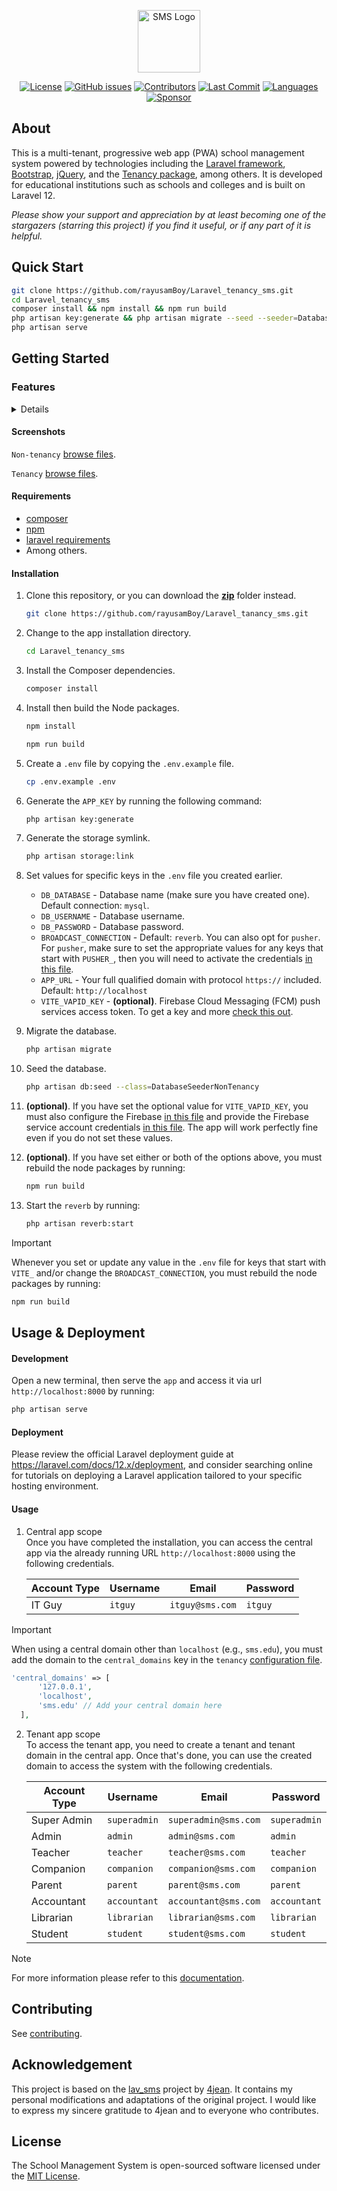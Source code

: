<p align="center"><a href="https://github.com/rayusamBoy/Laravel_tenancy_sms" target="_blank"><img src="public/images/icons/icon-rounded.png" width="100" alt="SMS Logo"></a></p>

<div align="center">
    
[![License](https://img.shields.io/github/license/rayusamBoy/Laravel_tenancy_sms?label=license)](https://github.com/rayusamBoy/Laravel_tenancy_sms/blob/main/LICENSE) [![GitHub issues](https://img.shields.io/github/issues/rayusamBoy/Laravel_tenancy_sms?label=issues)](https://github.com/rayusamBoy/Laravel_tenancy_sms/issues) [![Contributors](https://img.shields.io/github/contributors/rayusamBoy/Laravel_tenancy_sms?label=contributors)](https://github.com/rayusamBoy/Laravel_tenancy_sms/graphs/contributors) [![Last Commit](https://img.shields.io/github/last-commit/rayusamBoy/Laravel_tenancy_sms?label=last%20commit)](https://github.com/rayusamBoy/Laravel_tenancy_sms/commits) [![Languages](https://img.shields.io/github/languages/count/rayusamBoy/Laravel_tenancy_sms?label=languages)](https://github.com/rayusamBoy/Laravel_tenancy_sms) [![Sponsor](https://img.shields.io/github/sponsors/rayusamBoy?label=sponsor)](https://github.com/sponsors/rayusamBoy)

</div>

## About

This is a multi-tenant, progressive web app (PWA) school management system powered by technologies including the [Laravel framework](https://laravel.com), [Bootstrap](https://getbootstrap.com), [jQuery](https://jquery.com), and the [Tenancy package](https://tenancyforlaravel.com), among others. It is developed for educational institutions such as schools and colleges and is built on Laravel 12.

*Please show your support and appreciation by at least becoming one of the stargazers (starring this project) if you find it useful, or if any part of it is helpful.*

## Quick Start

```bash
git clone https://github.com/rayusamBoy/Laravel_tenancy_sms.git
cd Laravel_tenancy_sms
composer install && npm install && npm run build
php artisan key:generate && php artisan migrate --seed --seeder=DatabaseSeederNonTenancy
php artisan serve
````

## Getting Started

### Features

<details>

<summary>Details</summary>

* Tenancy capability
* Progressive Web App (PWA) features including Offline access
* Color modes (dark and light)
* Built-in messaging, notifications, and support tickets
* An `IT Guy` account that can manage nont-tenant operations
* Eight (8) types of user accounts
  * `Super admin`
    * Create any user account
    * Can delete any record
    * Only can access System Settings, Bin and Activity Log
    * Manage all notices
    * Can perform all `Admin` function
    * Only can create & delete message thread
  * `Admin`
    * Create, edit and manage user accounts
    * Create, edit and manage Subjects, Exams, Assessments, Books, Pins, Query builder etc.
    * Manage payments
    * Manage own notices
  * `Teacher`
    * Manage own Class and Section
    * Manage Exam records for own Subjects
    * Manage timetable if assigned as Class Teacher
    * Manage own profile
    * Manage own assessments
  * `Student`
    * Manage own profile
    * View own subjects and results sheets
    * View own assessments sheets
    * View library and book status
    * View notices and school events in calendar
  * `Parent`
    * Manage own profile
    * View, print, download own child's marksheet, assessmentsheet
    * View own child's timetable
    * View own child's payments
    * View notices and school events in calendar
  * `Accountant`
    * Manage payments & fees
    * Print Payments receipts
    * Manage own profile
    * Manage own notices on notice board
  * `Librarian`
    * Manage library books and book requests.
    * Manage own profile
  * `Companion`
    * Manage own profile
    * View students
* Among others.

</details>

#### Screenshots

`Non-tenancy` [browse files](/public/images/screenshots/non_tenancy/).

`Tenancy` [browse files](/public/images/screenshots/tenancy/).

#### Requirements

* [composer](https://getcomposer.org/)
* [npm](https://www.npmjs.com/)
* [laravel requirements](https://laravel.com/docs/12.x/deployment#server-requirements)
* Among others.

#### Installation

1. Clone this repository, or you can download the [**zip**](https://github.com/rayusamBoy/Laravel_tenancy_sms/archive/refs/heads/main.zip) folder instead.

   ```bash
   git clone https://github.com/rayusamBoy/Laravel_tanancy_sms.git
   ```
2. Change to the app installation directory.

   ```bash
   cd Laravel_tenancy_sms
   ```
3. Install the Composer dependencies.

   ```bash
   composer install
   ```
4. Install then build the Node packages.

   ```bash
   npm install
   ```

   ```bash
   npm run build
   ```
5. Create a `.env` file by copying the `.env.example` file.

   ```bash
   cp .env.example .env
   ```
6. Generate the `APP_KEY` by running the following command:

   ```bash
   php artisan key:generate
   ```
7. Generate the storage symlink.

   ```bash
   php artisan storage:link
   ```
8. Set values for specific keys in the `.env` file you created earlier.

   * `DB_DATABASE` - Database name (make sure you have created one). Default connection: `mysql`.
   * `DB_USERNAME` - Database username.
   * `DB_PASSWORD` - Database password.
   * `BROADCAST_CONNECTION` - Default: `reverb`. You can also opt for `pusher`. For `pusher`, make sure to set the appropriate values for any keys that start with `PUSHER_`, then you will need to activate the credentials [in this file](resources/js/bootstrap.js).
   * `APP_URL` - Your full qualified domain with protocol `https://` included. Default: `http://localhost`
   * `VITE_VAPID_KEY` - **(optional)**. Firebase Cloud Messaging (FCM) push services access token. To get a key and more [check this out](https://firebase.google.com/docs/cloud-messaging).
9. Migrate the database.

   ```bash
   php artisan migrate
   ```
10. Seed the database.

    ```bash
    php artisan db:seed --class=DatabaseSeederNonTenancy
    ```
11. **(optional)**. If you have set the optional value for `VITE_VAPID_KEY`, you must also configure the Firebase [in this file](public/assets/js/firebase-config.js) and provide the Firebase service account credentials [in this file](storage/app/firebase/service-account-credentials.json). The app will work perfectly fine even if you do not set these values.
12. **(optional)**. If you have set either or both of the options above, you must rebuild the node packages by running:

    ```bash
    npm run build
    ```
13. Start the `reverb` by running:

    ```bash
    php artisan reverb:start
    ```

> [!IMPORTANT]
> Whenever you set or update any value in the `.env` file for keys that start with `VITE_` and/or change the `BROADCAST_CONNECTION`, you must rebuild the node packages by running:
>
> ```bash
> npm run build
> ```

## Usage & Deployment

#### Development

Open a new terminal, then serve the `app` and access it via url `http://localhost:8000` by running:

```bash
php artisan serve
```

#### Deployment

Please review the official Laravel deployment guide at https://laravel.com/docs/12.x/deployment, and consider searching online for tutorials on deploying a Laravel application tailored to your specific hosting environment.

#### Usage

1. Central app scope <br>
   Once you have completed the installation, you can access the central app via the already running URL `http://localhost:8000` using the following credentials.



   | Account Type | Username | Email                          | Password |
   | ------------ | -------- | ------------------------------ | -------- |
   | IT Guy       | `itguy`    | `itguy@sms.com` | `itguy`    |

> [!IMPORTANT]
> When using a central domain other than `localhost` (e.g., `sms.edu`), you must add the domain to the `central_domains` key in the `tenancy` [configuration file](config/tenancy.php).
>
> ```php
> 'central_domains' => [
>       '127.0.0.1',
>       'localhost',
>       'sms.edu' // Add your central domain here
>   ],
>

2. Tenant app scope <br>
   To access the tenant app, you need to create a tenant and tenant domain in the central app. Once that's done, you can use the created domain to access the system with the following credentials.



   | Account Type | Username   | Email                                           | Password   |
   | ------------ | ---------- | ----------------------------------------------- | ---------- |
   | Super Admin  | `superadmin` | `superadmin@sms.com` | `superadmin` |
   | Admin        | `admin`      | `admin@sms.com`           | `admin`      |
   | Teacher      | `teacher`    | `teacher@sms.com`       | `teacher`    |
   | Companion    | `companion`  | `companion@sms.com`   | `companion`  |
   | Parent       | `parent`     | `parent@sms.com`         | `parent`     |
   | Accountant   | `accountant` | `accountant@sms.com` | `accountant` |
   | Librarian    | `librarian`  | `librarian@sms.com`   | `librarian`  |
   | Student      | `student`    | `student@sms.com`       | `student`    |

> [!NOTE]
> For more information please refer to this [documentation](https://tenancyforlaravel.com).

## Contributing

See [contributing](https://github.com/rayusamBoy/Laravel_tenancy_sms/blob/main/CONTRIBUTING.md).

## Acknowledgement

This project is based on the [lav_sms](https://github.com/4jean/lav_sms) project by [4jean](https://github.com/4jean). It contains my personal modifications and adaptations of the original project. I would like to express my sincere gratitude to 4jean and to everyone who contributes.

## License

The School Management System is open-sourced software licensed under the [MIT License](https://github.com/rayusamBoy/Laravel_tenancy_sms/blob/main/LICENSE).
